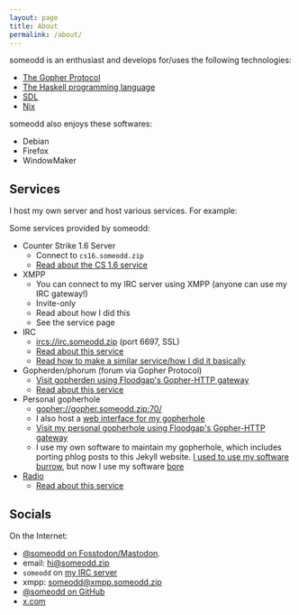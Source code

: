```yaml
---
layout: page
title: About
permalink: /about/
---
```


someodd is an enthusiast and develops for/uses the following technologies:

  * [The Gopher Protocol](/tags/gopher/)
  * [The Haskell programming language](/tags/haskell)
  * [SDL](/tags/sdl)
  * [Nix](/tags/nix)

someodd also enjoys these softwares:

  * Debian
  * Firefox
  * WindowMaker

## Services

I host my own server and host various services. For example:


Some services provided by someodd:

  * Counter Strike 1.6 Server
    * Connect to `cs16.someodd.zip`
    * [Read about the CS 1.6 service](/showcase/counter-strike-1.6-server)
  * XMPP
    * You can connect to my IRC server using XMPP (anyone can use my IRC gateway!)
    * Invite-only
    * Read about how I did this
    * See the service page
  * IRC
    * [ircs://irc.someodd.zip](ircs://irc.someodd.zip) (port 6697, SSL)
    * [Read about this service](/showcase/irc-server)
    * [Read how to make a similar service/how I did it basically](/notes/irc-server)
  * Gopherden/phorum (forum via Gopher Protocol)
    * [Visit gopherden using Floodgap's Gopher-HTTP gateway](https://gopher.floodgap.com/gopher/gw?a=gopher%3A%2F%2Fgopher.someodd.zip%3A7071%2F)
    * [Read about this service](/showcase/gopherden)
  * Personal gopherhole
    * [gopher://gopher.someodd.zip:70/](gopher://gopher.someodd.zip:7071)
    * I also host a [web interface for my gopherhole](https://gopher.someodd.zip)
    * [Visit my personal gopherhole using Floodgap's Gopher-HTTP gateway](https://gopher.floodgap.com/gopher/gw?a=gopher%3A%2F%2Fgopher.someodd.zip%3A7071%2F)
    * I use my own software to maintain my gopherhole, which includes porting phlog posts to this Jekyll website. [I used to use my software burrow](/showcase/burrow), but now I use my software [bore](https://github.com/someodd/bore)
  * [Radio](https://radio.someodd.zip/stream)
    * [Read about this service](/showcase/whisper-radio)

## Socials

On the Internet:

  * [@someodd on Fosstodon/Mastodon](https://fosstodon.org/@someodd).
  * email: hi@someodd.zip
  * `someodd` on [my IRC server](/showcase/irc-server)
  * xmpp: someodd@xmpp.someodd.zip
  * [@someodd on GitHub](https://github.com/someodd)
  * [x.com](https://x.com/@someodd_)
